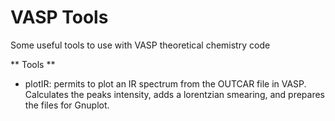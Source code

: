 # VASP Tools

Some useful tools to use with VASP theoretical chemistry code


** Tools **

* plotIR: permits to plot an IR spectrum from the OUTCAR file in VASP. Calculates the peaks intensity, adds a lorentzian smearing, and prepares the files for Gnuplot.
